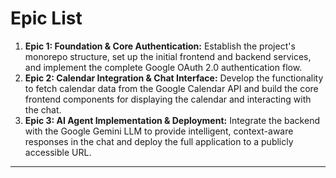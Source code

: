 # Epic List

1.  **Epic 1: Foundation & Core Authentication:** Establish the project's monorepo structure, set up the initial frontend and backend services, and implement the complete Google OAuth 2.0 authentication flow.
2.  **Epic 2: Calendar Integration & Chat Interface:** Develop the functionality to fetch calendar data from the Google Calendar API and build the core frontend components for displaying the calendar and interacting with the chat.
3.  **Epic 3: AI Agent Implementation & Deployment:** Integrate the backend with the Google Gemini LLM to provide intelligent, context-aware responses in the chat and deploy the full application to a publicly accessible URL.

---
